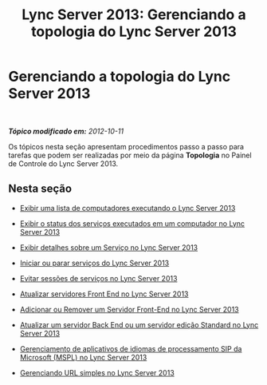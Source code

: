 ﻿---
title: 'Lync Server 2013: Gerenciando a topologia do Lync Server 2013'
TOCTitle: Gerenciando a topologia do Lync Server 2013
ms:assetid: 323ef486-c907-4036-a2bf-c869b1d7f288
ms:mtpsurl: https://technet.microsoft.com/pt-br/library/Gg520973(v=OCS.15)
ms:contentKeyID: 49306317
ms.date: 05/19/2016
mtps_version: v=OCS.15
ms.translationtype: HT
---

# Gerenciando a topologia do Lync Server 2013

 

_**Tópico modificado em:** 2012-10-11_

Os tópicos nesta seção apresentam procedimentos passo a passo para tarefas que podem ser realizadas por meio da página **Topologia** no Painel de Controle do Lync Server 2013.

## Nesta seção

  - [Exibir uma lista de computadores executando o Lync Server 2013](lync-server-2013-view-a-list-of-computers-running-lync-server-2013.md)

  - [Exibir o status dos serviços executados em um computador no Lync Server 2013](lync-server-2013-view-the-status-of-services-running-on-a-computer.md)

  - [Exibir detalhes sobre um Serviço no Lync Server 2013](lync-server-2013-view-details-about-a-service.md)

  - [Iniciar ou parar serviços do Lync Server 2013](lync-server-2013-start-or-stop-lync-server-services.md)

  - [Evitar sessões de serviços no Lync Server 2013](lync-server-2013-prevent-sessions-for-services.md)

  - [Atualizar servidores Front End no Lync Server 2013](lync-server-2013-upgrade-or-update-front-end-servers.md)

  - [Adicionar ou Remover um Servidor Front-End no Lync Server 2013](lync-server-2013-add-or-remove-a-front-end-server.md)

  - [Atualizar um servidor Back End ou um servidor edição Standard no Lync Server 2013](lync-server-2013-upgrade-or-update-a-back-end-server-or-standard-edition-server.md)

  - [Gerenciamento de aplicativos de idiomas de processamento SIP da Microsoft (MSPL) no Lync Server 2013](lync-server-2013-managing-microsoft-sip-processing-language-mspl-applications.md)

  - [Gerenciando URL simples no Lync Server 2013](lync-server-2013-managing-simple-urls.md)

